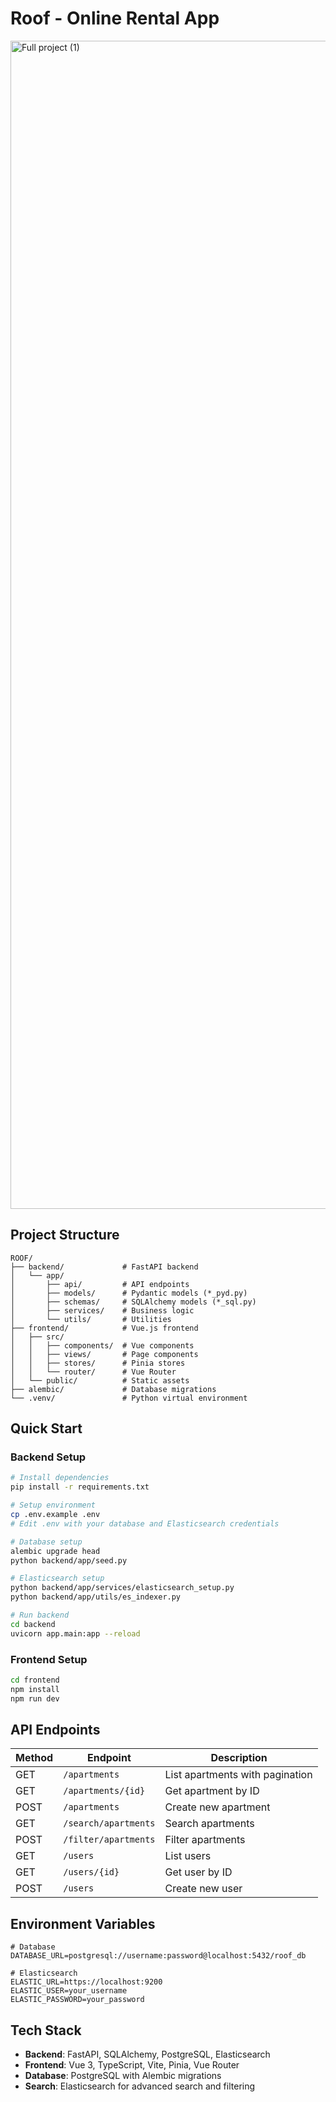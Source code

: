 # Roof - Online Rental App
<img width="1510" height="1869" alt="Full project (1)" src="https://github.com/user-attachments/assets/6c11a23e-8cf4-452d-bf70-2b9070b7c31d" />


## Project Structure

```
ROOF/
├── backend/             # FastAPI backend
│   └── app/
│       ├── api/         # API endpoints
│       ├── models/      # Pydantic models (*_pyd.py)
│       ├── schemas/     # SQLAlchemy models (*_sql.py)
│       ├── services/    # Business logic
│       └── utils/       # Utilities
├── frontend/            # Vue.js frontend
│   ├── src/
│   │   ├── components/  # Vue components
│   │   ├── views/       # Page components
│   │   ├── stores/      # Pinia stores
│   │   └── router/      # Vue Router
│   └── public/          # Static assets
├── alembic/             # Database migrations
└── .venv/               # Python virtual environment
```

## Quick Start

### Backend Setup
```bash
# Install dependencies
pip install -r requirements.txt

# Setup environment
cp .env.example .env
# Edit .env with your database and Elasticsearch credentials

# Database setup
alembic upgrade head
python backend/app/seed.py

# Elasticsearch setup
python backend/app/services/elasticsearch_setup.py
python backend/app/utils/es_indexer.py

# Run backend
cd backend
uvicorn app.main:app --reload
```

### Frontend Setup
```bash
cd frontend
npm install
npm run dev
```

## API Endpoints

| Method | Endpoint | Description |
|--------|----------|-------------|
| GET | `/apartments` | List apartments with pagination |
| GET | `/apartments/{id}` | Get apartment by ID |
| POST | `/apartments` | Create new apartment |
| GET | `/search/apartments` | Search apartments |
| POST | `/filter/apartments` | Filter apartments |
| GET | `/users` | List users |
| GET | `/users/{id}` | Get user by ID |
| POST | `/users` | Create new user |

## Environment Variables

```env
# Database
DATABASE_URL=postgresql://username:password@localhost:5432/roof_db

# Elasticsearch
ELASTIC_URL=https://localhost:9200
ELASTIC_USER=your_username
ELASTIC_PASSWORD=your_password
```

## Tech Stack

- **Backend**: FastAPI, SQLAlchemy, PostgreSQL, Elasticsearch
- **Frontend**: Vue 3, TypeScript, Vite, Pinia, Vue Router
- **Database**: PostgreSQL with Alembic migrations
- **Search**: Elasticsearch for advanced search and filtering
